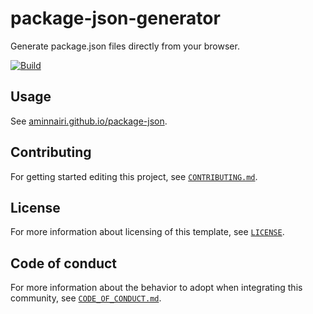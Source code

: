 # package-json-generator

Generate package.json files directly from your browser.

[![Build](https://github.com/aminnairi/elm-template/actions/workflows/build.yaml/badge.svg)](https://github.com/aminnairi/elm-template/actions/workflows/build.yaml)

## Usage

See [aminnairi.github.io/package-json](https://aminnairi.github.io/package-json/).

## Contributing

For getting started editing this project, see [`CONTRIBUTING.md`](./CONTRIBUTING.md).

## License

For more information about licensing of this template, see [`LICENSE`](./LICENSE).

## Code of conduct

For more information about the behavior to adopt when integrating this community, see [`CODE_OF_CONDUCT.md`](./CODE_OF_CONDUCT.md).
